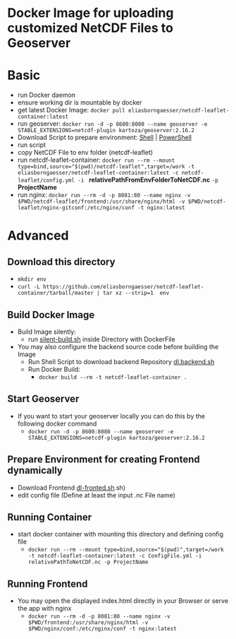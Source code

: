 # Docker Image for uploading customized NetCDF Files to Geoserver

# Basic
- run Docker daemon
- ensure working dir is mountable by docker
- get latest Docker Image: `docker pull eliasborngaesser/netcdf-leaflet-container:latest`
- run geoserver: `docker run -d -p 8600:8080 --name geoserver -e STABLE_EXTENSIONS=netcdf-plugin kartoza/geoserver:2.16.2`
- Download Script to prepare environment: [Shell](https://raw.githubusercontent.com/eliasborngaesser/netcdf-leaflet-container/develop/prepare-env.sh) | [PowerShell](https://raw.githubusercontent.com/eliasborngaesser/netcdf-leaflet-container/develop/prepare-env.ps1)
- run script
- copy NetCDF File to env folder (netcdf-leaflet)
- run netcdf-leaflet-container: `docker run --rm --mount type=bind,source="$(pwd)/netcdf-leaflet",target=/work -t eliasborngaesser/netcdf-leaflet-container:latest -c netcdf-leaflet/config.yml -i ` **relativePathFromEnvFolderToNetCDF.nc** ` -p ` **ProjectName**
- run nginx: `docker run --rm -d -p 8081:80 --name nginx -v $PWD/netcdf-leaflet/frontend:/usr/share/nginx/html -v $PWD/netcdf-leaflet/nginx-gitconf:/etc/nginx/conf -t nginx:latest`

# Advanced

## Download this directory
- `mkdir env`
- `curl -L https://github.com/eliasborngaesser/netcdf-leaflet-container/tarball/master | tar xz --strip=1  env`
## Build Docker Image
- Build Image silently:
    - run [silent-build.sh](./utils/silent-build.sh) inside Directory with DockerFile
- You may also configure the backend source code before building the Image
    - Run Shell Script to download backend Repository [dl.backend.sh](./utils/dl-backend.sh)
    - Run Docker Build:
        - `docker build --rm -t netcdf-leaflet-container .`

## Start Geoserver
- If you want to start your geoserver locally you can do this by the following docker command
    - `docker run -d -p 8600:8080 --name geoserver -e STABLE_EXTENSIONS=netcdf-plugin kartoza/geoserver:2.16.2`

## Prepare Environment for creating Frontend dynamically
- Download Frontend [dl-fronted.sh](./utils/dl-frontend).sh)
- edit config file (Define at least the input .nc File name)

## Running Container
- start docker container with mounting this directory and defining config file
    - `docker run --rm --mount type=bind,source="$(pwd)",target=/work -t netcdf-leaflet-container:latest -c ConfigFile.yml -i relativePathToNetCDF.nc -p ProjectName`

## Running Frontend
- You may open the displayed index.html directly in your Browser or serve the app with nginx
    - `docker run --rm -d -p 8081:80 --name nginx -v $PWD/frontend:/usr/share/nginx/html -v $PWD/nginx/conf:/etc/nginx/conf -t nginx:latest`
